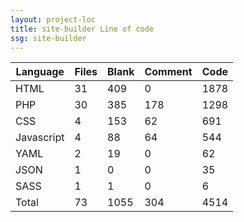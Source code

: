 ```yaml
---
layout: project-loc
title: site-builder Line of code
ssg: site-builder
---
```

<div class="table-responsive">
<table class="table">
<thead><tr>
<th>Language</th>
<th>Files</th>
<th>Blank</th>
<th>Comment</th>
<th>Code</th>
</tr></thead><tbody>
<tr><td>HTML</td><td> 31</td><td> 409</td><td> 0</td><td> 1878</td></tr>
<tr><td>PHP</td><td> 30</td><td> 385</td><td> 178</td><td> 1298</td></tr>
<tr><td>CSS</td><td> 4</td><td> 153</td><td> 62</td><td> 691</td></tr>
<tr><td>Javascript</td><td> 4</td><td> 88</td><td> 64</td><td> 544</td></tr>
<tr><td>YAML</td><td> 2</td><td> 19</td><td> 0</td><td> 62</td></tr>
<tr><td>JSON</td><td> 1</td><td> 0</td><td> 0</td><td> 35</td></tr>
<tr><td>SASS</td><td> 1</td><td> 1</td><td> 0</td><td> 6</td></tr>
<tr><td>Total</td><td>73</td><td>1055</td><td>304</td><td>4514</td></tr>
</tbody></table></div>
